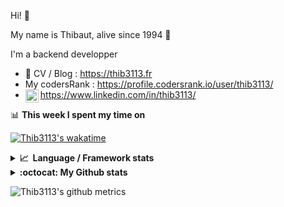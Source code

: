 Hi! 👋

My name is Thibaut, alive since 1994 🍷

I'm a backend developper

-   📝 CV / Blog : https://thib3113.fr
-   My codersRank : https://profile.codersrank.io/user/thib3113/
-   <a href="https://www.linkedin.com/in/thib3113/"><img align="left" alt="Thib3113's Linkedin" width="21px" src="https://raw.githubusercontent.com/peterthehan/peterthehan/master/assets/linkedin.svg" /></a> https://www.linkedin.com/in/thib3113/

📊 **This week I spent my time on**

[![Thib3113's wakatime](https://github-readme-stats.vercel.app/api/wakatime?username=thib3113&layout=default&theme=dracula&langs_count=6&hide_title=true&hide_border=true)](https://wakatime.com/@thib3113)

<details>
  <summary><b>📈&nbsp;&nbsp;Language&nbsp;/&nbsp;Framework stats</b></summary>
  <br/>  
  <a href='https://profile.codersrank.io/user/thib3113/'>
  <img src='http://cr-skills-chart-widget.azurewebsites.net/api/api?username=thib3113&padding=30&skills=php,batchfile,javascript,less,mysql,reactjs,scss,shell,typescript,vue'>
  </a>
</details>

<details>
  <summary><b>:octocat: My Github stats</b></summary>
  <br/>  
  
  <img src="https://github-readme-stats.vercel.app/api?username=thib3113&theme=dracula&show_icons=true&" alt="Thib3113's GitHub stats" />

<!--START_SECTION:activity-->

1. 💪 Opened PR [#8](https://github.com/thib3113/node-crowdsec/pull/8) in [thib3113/node-crowdsec](https://github.com/thib3113/node-crowdsec)
2. 🎉 Merged PR [#625](https://github.com/thib3113/unifi-client/pull/625) in [thib3113/unifi-client](https://github.com/thib3113/unifi-client)
3. 🎉 Merged PR [#624](https://github.com/thib3113/unifi-client/pull/624) in [thib3113/unifi-client](https://github.com/thib3113/unifi-client)
4. 🗣 Commented on [#6697](https://github.com/pnpm/pnpm/issues/6697) in [pnpm/pnpm](https://github.com/pnpm/pnpm)
5. 🗣 Commented on [#194](https://github.com/Art-of-WiFi/UniFi-API-client/issues/194) in [Art-of-WiFi/UniFi-API-client](https://github.com/Art-of-WiFi/UniFi-API-client)
 <!--END_SECTION:activity-->

</details>

![Thib3113's github metrics](https://gist.githubusercontent.com/thib3113/83a96e16f8bca103f1b0e376186c66ec/raw/github-metrics.svg)
